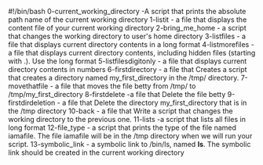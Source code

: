 #!/bin/bash
0-current_working_directory -A script that prints the absolute path name of the current working directory
1-listit - a file that displays the content file of your current working directory
2-bring_me_home - a script that changes the working directory to user's home directory
3-listfiles - a file that displays current directory contents in a long format
4-listmorefiles - a file that displays current directory contents, including hidden files (starting with .). Use the long format
5-listfilesdigitonly - a file that displays current directory contents in numbers
6-firstdirectory - a file that Creates a script that creates a directory named my_first_directory in the /tmp/ directory.
7-movethatfile - a file that moves the file betty from /tmp/ to /tmp/my_first_directory
8-firstdelete -a file that Delete the file betty
9-firstdirdeletion - a file that Delete the directory my_first_directory that is in the /tmp directory
10-back - a file that Write a script that changes the working directory to the previous one.
11-lists -a script that lists all files in long format
12-file_type - a script that prints the type of the file named iamafile. The file iamafile will be in the /tmp directory when we will run your script.
13-symbolic_link - a symbolic link to /bin/ls, named __ls__. The symbolic link should be created in the current working directory

